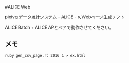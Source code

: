 #ALICE Web

pixivのデータ統計システム - ALICE - のWebページ生成ソフト

ALICE Batch + ALICE APとペアで動作させてください。



## メモ

```
ruby gen_csv_page.rb 2016 1 > ex.html
```